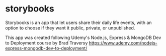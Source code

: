 # storybooks
Storybooks is an app that let users share their daily life events, with an option to choose if they want it public, private, or unpublished.

This app was created following Udemy's Node.js, Express & MongoDB Dev to Deployment course by Brad Traversy
https://www.udemy.com/nodejs-express-mongodb-dev-to-deployment/


